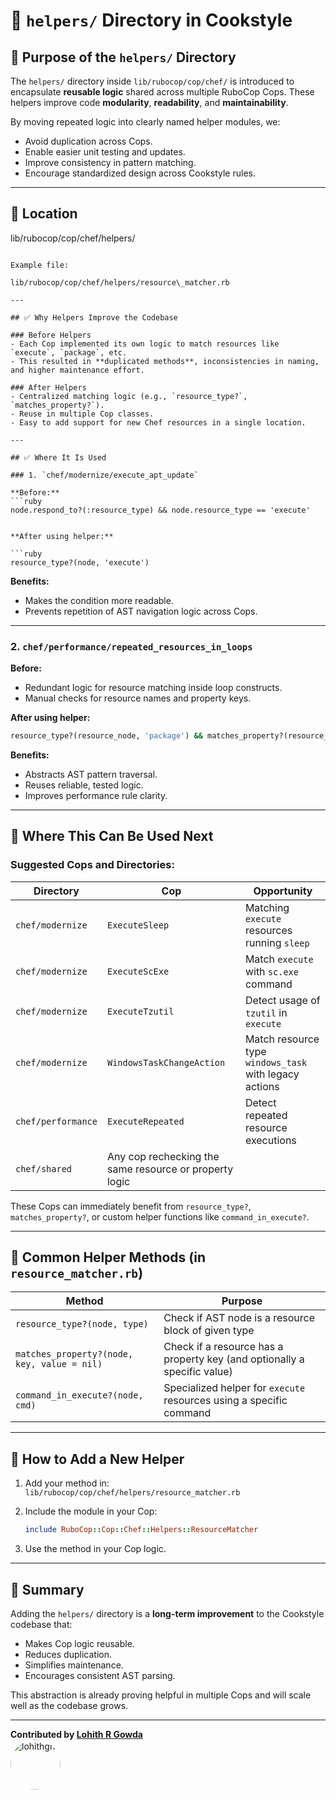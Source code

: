 # 📁 `helpers/` Directory in Cookstyle

## 🧩 Purpose of the `helpers/` Directory

The `helpers/` directory inside `lib/rubocop/cop/chef/` is introduced to encapsulate **reusable logic** shared across multiple RuboCop Cops. These helpers improve code **modularity**, **readability**, and **maintainability**.

By moving repeated logic into clearly named helper modules, we:

- Avoid duplication across Cops.
- Enable easier unit testing and updates.
- Improve consistency in pattern matching.
- Encourage standardized design across Cookstyle rules.

---

## 📁 Location

lib/rubocop/cop/chef/helpers/
```

Example file:

lib/rubocop/cop/chef/helpers/resource\_matcher.rb

---

## ✅ Why Helpers Improve the Codebase

### Before Helpers
- Each Cop implemented its own logic to match resources like `execute`, `package`, etc.
- This resulted in **duplicated methods**, inconsistencies in naming, and higher maintenance effort.

### After Helpers
- Centralized matching logic (e.g., `resource_type?`, `matches_property?`).
- Reuse in multiple Cop classes.
- Easy to add support for new Chef resources in a single location.

---

## ✅ Where It Is Used

### 1. `chef/modernize/execute_apt_update`

**Before:**
```ruby
node.respond_to?(:resource_type) && node.resource_type == 'execute'


**After using helper:**

```ruby
resource_type?(node, 'execute')
```

**Benefits:**

* Makes the condition more readable.
* Prevents repetition of AST navigation logic across Cops.

---

### 2. `chef/performance/repeated_resources_in_loops`

**Before:**

* Redundant logic for resource matching inside loop constructs.
* Manual checks for resource names and property keys.

**After using helper:**

```ruby
resource_type?(resource_node, 'package') && matches_property?(resource_node, 'action', 'install')
```

**Benefits:**

* Abstracts AST pattern traversal.
* Reuses reliable, tested logic.
* Improves performance rule clarity.

---

## 🧭 Where This Can Be Used Next

### Suggested Cops and Directories:

| Directory          | Cop                                                    | Opportunity                                            |
| ------------------ | ------------------------------------------------------ | ------------------------------------------------------ |
| `chef/modernize`   | `ExecuteSleep`                                         | Matching `execute` resources running `sleep`           |
| `chef/modernize`   | `ExecuteScExe`                                         | Match `execute` with `sc.exe` command                  |
| `chef/modernize`   | `ExecuteTzutil`                                        | Detect usage of `tzutil` in `execute`                  |
| `chef/modernize`   | `WindowsTaskChangeAction`                              | Match resource type `windows_task` with legacy actions |
| `chef/performance` | `ExecuteRepeated`                                      | Detect repeated resource executions                    |
| `chef/shared`      | Any cop rechecking the same resource or property logic |                                                        |

These Cops can immediately benefit from `resource_type?`, `matches_property?`, or custom helper functions like `command_in_execute?`.

---

## 🧱 Common Helper Methods (in `resource_matcher.rb`)

| Method                                      | Purpose                                                                  |
| ------------------------------------------- | ------------------------------------------------------------------------ |
| `resource_type?(node, type)`                | Check if AST node is a resource block of given type                      |
| `matches_property?(node, key, value = nil)` | Check if a resource has a property key (and optionally a specific value) |
| `command_in_execute?(node, cmd)`            | Specialized helper for `execute` resources using a specific command      |

---

## 🧰 How to Add a New Helper

1. Add your method in:
   `lib/rubocop/cop/chef/helpers/resource_matcher.rb`

2. Include the module in your Cop:

   ```ruby
   include RuboCop::Cop::Chef::Helpers::ResourceMatcher
   ```

3. Use the method in your Cop logic.

---

## 📌 Summary

Adding the `helpers/` directory is a **long-term improvement** to the Cookstyle codebase that:

* Makes Cop logic reusable.
* Reduces duplication.
* Simplifies maintenance.
* Encourages consistent AST parsing.

This abstraction is already proving helpful in multiple Cops and will scale well as the codebase grows.

---

**Contributed by [Lohith R Gowda](https://github.com/LohithR22)**  
<a href="https://github.com/LohithR22">
  <img src="https://github.com/LohithR22" width="80" style="border-radius: 50%;" alt="lohithgn" />
</a>
